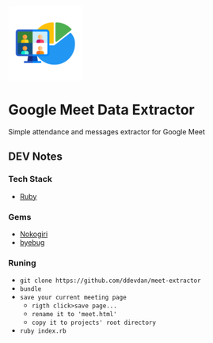 <img src="assets/images/icon.png" width="150">

# Google Meet Data Extractor

Simple attendance and messages extractor for Google Meet

## **DEV Notes**

### **Tech Stack**

- [Ruby](https://www.ruby-lang.org/)

### Gems

- [Nokogiri](https://nokogiri.org/)
- [byebug](https://github.com/deivid-rodriguez/byebug)

### Runing

- `git clone https://github.com/ddevdan/meet-extractor`
- `bundle`
- `save your current meeting page`
    - `rigth click>save page...`
    - `rename it to 'meet.html'`
    - `copy it to projects' root directory`
- `ruby index.rb`

